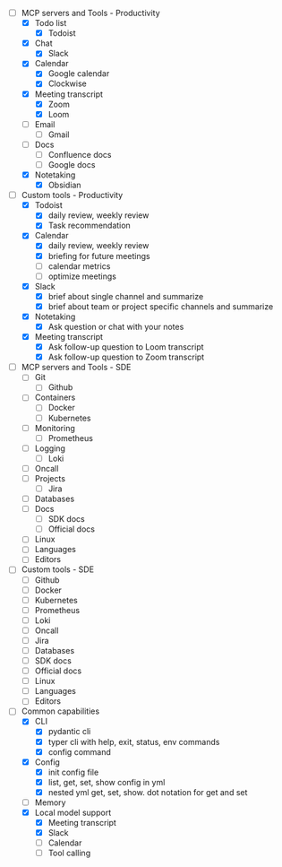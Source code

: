 -[ ] MCP servers and Tools - Productivity
    -[X] Todo list
        -[X] Todoist
    -[X] Chat
        -[X] Slack
    -[X] Calendar
        -[X] Google calendar
        -[X] Clockwise
    -[X] Meeting transcript
        -[X] Zoom
        -[X] Loom
    -[ ] Email
        -[ ] Gmail
    -[ ] Docs
        -[ ] Confluence docs
        -[ ] Google docs
    -[X] Notetaking
        -[X] Obsidian
-[ ] Custom tools - Productivity
    -[X] Todoist
        -[X] daily review, weekly review
        -[X] Task recommendation
    -[X] Calendar
        -[X] daily review, weekly review
        -[X] briefing for future meetings
        -[ ] calendar metrics
        -[ ] optimize meetings
    -[X] Slack
        -[X] brief about single channel and summarize
        -[X] brief about team or project specific channels and summarize
    -[X] Notetaking
        -[X] Ask question or chat with your notes
    -[X] Meeting transcript
        -[X] Ask follow-up question to Loom transcript
        -[X] Ask follow-up question to Zoom transcript
-[ ] MCP servers and Tools - SDE
    -[ ] Git
        -[ ] Github
    -[ ] Containers
        -[ ] Docker
        -[ ] Kubernetes
    -[ ] Monitoring
        -[ ] Prometheus
    -[ ] Logging
        -[ ] Loki
    -[ ] Oncall
    -[ ] Projects
        -[ ] Jira
    -[ ] Databases
    -[ ] Docs
        -[ ] SDK docs
        -[ ] Official docs
    -[ ] Linux
    -[ ] Languages
    -[ ] Editors
-[ ] Custom tools - SDE
    -[ ] Github
    -[ ] Docker
    -[ ] Kubernetes
    -[ ] Prometheus
    -[ ] Loki
    -[ ] Oncall
    -[ ] Jira
    -[ ] Databases
    -[ ] SDK docs
    -[ ] Official docs
    -[ ] Linux
    -[ ] Languages
    -[ ] Editors
-[ ] Common capabilities
    -[X] CLI
        -[X] pydantic cli
        -[X] typer cli with help, exit, status, env commands
        -[X] config command
    -[X] Config
        -[X] init config file
        -[X] list, get, set, show config in yml
        -[X] nested yml get, set, show. dot notation for get and set
    -[ ] Memory
    -[X] Local model support
        -[X] Meeting transcript
        -[X] Slack
        -[ ] Calendar
        -[ ] Tool calling